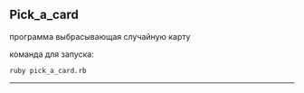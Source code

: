 ## Pick_a_card

программа выбрасывающая случайную карту

команда для запуска:

```
ruby pick_a_card.rb
```
------

